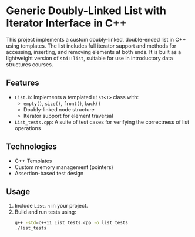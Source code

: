 # Generic Doubly-Linked List with Iterator Interface in C++

This project implements a custom doubly-linked, double-ended list in C++ using templates. The list includes full iterator support and methods for accessing, inserting, and removing elements at both ends. It is built as a lightweight version of `std::list`, suitable for use in introductory data structures courses.

## Features

- `List.h`: Implements a templated `List<T>` class with:
  - `empty()`, `size()`, `front()`, `back()`
  - Doubly-linked node structure
  - Iterator support for element traversal
- `List_tests.cpp`: A suite of test cases for verifying the correctness of list operations

## Technologies

- C++ Templates
- Custom memory management (pointers)
- Assertion-based test design

## Usage

1. Include `List.h` in your project.
2. Build and run tests using:
   ```bash
   g++ -std=c++11 List_tests.cpp -o list_tests
   ./list_tests
